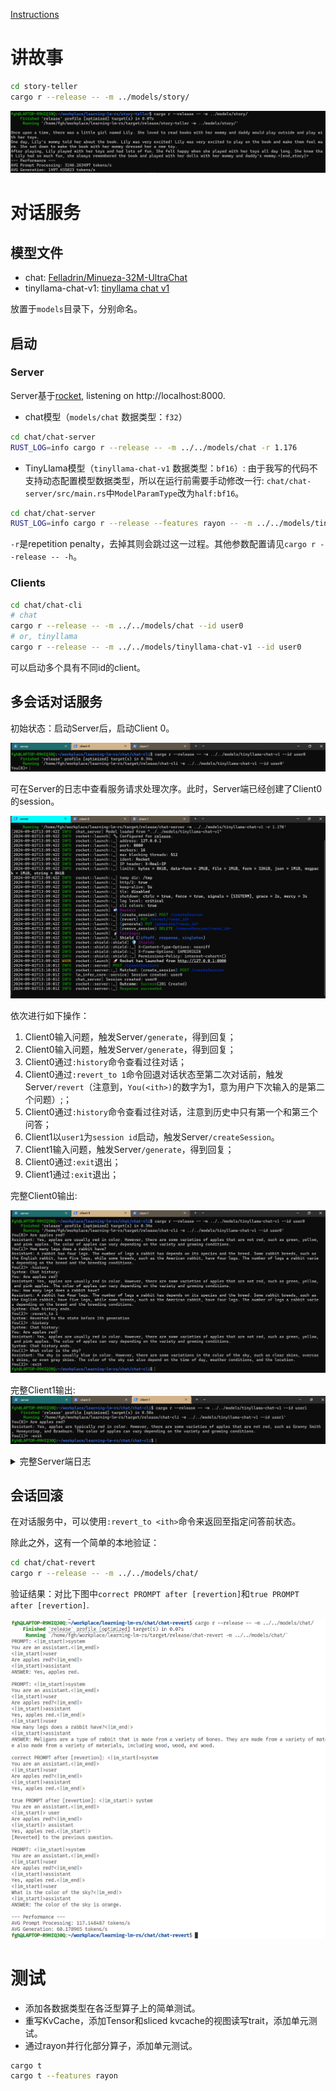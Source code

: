 [Instructions](./doc/Instructions.md)

# 讲故事

```bash
cd story-teller
cargo r --release -- -m ../models/story/
```

![story运行结果](./doc/figure/story-teller.png)

# 对话服务

## 模型文件

- chat: [Felladrin/Minueza-32M-UltraChat](https://github.com/LearningInfiniTensor/learning-lm-rs/releases/download/v0.0.0/chat.zip)
- tinyllama-chat-v1: [tinyllama chat v1](https://huggingface.co/TinyLlama/TinyLlama-1.1B-Chat-v1.0)

放置于`models`目录下，分别命名。

## 启动

### Server

Server基于[rocket](https://rocket.rs/), listening on http://localhost:8000.
- chat模型（`models/chat` 数据类型：`f32`）
```bash
cd chat/chat-server
RUST_LOG=info cargo r --release -- -m ../../models/chat -r 1.176
```
- TinyLlama模型（`tinyllama-chat-v1` 数据类型：`bf16`）: 由于我写的代码不支持动态配置模型数据类型，所以在运行前需要手动修改一行: `chat/chat-server/src/main.rs`中`ModelParamType`改为`half:bf16`。
```bash
cd chat/chat-server
RUST_LOG=info cargo r --release --features rayon -- -m ../../models/tinyllama-chat-v1 -r 1.176
```

`-r`是repetition penalty，去掉其则会跳过这一过程。其他参数配置请见`cargo r --release -- -h`。

### Clients

```bash
cd chat/chat-cli
# chat
cargo r --release -- -m ../../models/chat --id user0
# or, tinyllama
cargo r --release -- -m ../../models/tinyllama-chat-v1 --id user0
```

可以启动多个具有不同id的client。

## 多会话对话服务

初始状态：启动Server后，启动Client 0。

![Client0启动](./doc/figure/start-client0.png)

可在Server的日志中查看服务请求处理次序。此时，Server端已经创建了Client0的session。

![Client0SessionCreated](./doc/figure/server-session-created-0.png)

依次进行如下操作：

1. Client0输入问题，触发Server`/generate`，得到回复；
1. Client0输入问题，触发Server`/generate`，得到回复；
1. Client0通过`:history`命令查看过往对话；
1. Client0通过`:revert_to 1`命令回退对话状态至第二次对话前，触发Server`/revert`（注意到，`You(<ith>)`的数字为1，意为用户下次输入的是第二个问题）;；
1. Client0通过`:history`命令查看过往对话，注意到历史中只有第一个和第三个问答；
1. Client1以`user1`为`session id`启动，触发Server`/createSession`。
1. Client1输入问题，触发Server`/generate`，得到回复；
1. Client0通过`:exit`退出；
1. Client1通过`:exit`退出；

完整Client0输出:

![Client0.o](./doc/figure/Client0Out.png)

完整Client1输出:
![Client1.o](./doc/figure/Client1Out.png)

<details>
<summary>完整Server端日志</summary>
<pre><code>
fgh@LAPTOP-R9HIQ30Q:~/workplace/learning-lm-rs/chat/chat-server$ RUST_LOG=info cargo r --release --features rayon -- -m ../../models/tinyllama-chat-v1 -r 1.176
    Finished `release` profile [optimized] target(s) in 0.45s
     Running `/home/fgh/workplace/learning-lm-rs/target/release/chat-server -m ../../models/tinyllama-chat-v1 -r 1.176`
[2024-09-02T13:09:42Z INFO  chat_server] Model loaded from "../../models/tinyllama-chat-v1"
[2024-09-02T13:09:42Z INFO  rocket::launch] 🔧 Configured for release.
[2024-09-02T13:09:42Z INFO  rocket::launch::_] address: 127.0.0.1
[2024-09-02T13:09:42Z INFO  rocket::launch::_] port: 8000
[2024-09-02T13:09:42Z INFO  rocket::launch::_] workers: 16
[2024-09-02T13:09:42Z INFO  rocket::launch::_] max blocking threads: 512
[2024-09-02T13:09:42Z INFO  rocket::launch::_] ident: Rocket
[2024-09-02T13:09:42Z INFO  rocket::launch::_] IP header: X-Real-IP
[2024-09-02T13:09:42Z INFO  rocket::launch::_] limits: bytes = 8KiB, data-form = 2MiB, file = 1MiB, form = 32KiB, json = 1MiB, msgpack = 1MiB, string = 8KiB
[2024-09-02T13:09:42Z INFO  rocket::launch::_] temp dir: /tmp
[2024-09-02T13:09:42Z INFO  rocket::launch::_] http/2: true
[2024-09-02T13:09:42Z INFO  rocket::launch::_] keep-alive: 5s
[2024-09-02T13:09:42Z INFO  rocket::launch::_] tls: disabled
[2024-09-02T13:09:42Z INFO  rocket::launch::_] shutdown: ctrlc = true, force = true, signals = [SIGTERM], grace = 2s, mercy = 3s
[2024-09-02T13:09:42Z INFO  rocket::launch::_] log level: critical
[2024-09-02T13:09:42Z INFO  rocket::launch::_] cli colors: true
[2024-09-02T13:09:42Z INFO  rocket::launch] 📬 Routes:
[2024-09-02T13:09:42Z INFO  rocket::launch::_] (create_session) POST /createSession
[2024-09-02T13:09:42Z INFO  rocket::launch::_] (revert) PUT /revert/<sess_id>
[2024-09-02T13:09:42Z INFO  rocket::launch::_] (generate) PUT /generate/<sess_id>
[2024-09-02T13:09:42Z INFO  rocket::launch::_] (remove_session) DELETE /removeSession/<sess_id>
[2024-09-02T13:09:42Z INFO  rocket::launch] 📡 Fairings:
[2024-09-02T13:09:42Z INFO  rocket::launch::_] Shield (liftoff, response, singleton)
[2024-09-02T13:09:42Z INFO  rocket::shield::shield] 🛡️ Shield:
[2024-09-02T13:09:42Z INFO  rocket::shield::shield::_] X-Content-Type-Options: nosniff
[2024-09-02T13:09:42Z INFO  rocket::shield::shield::_] X-Frame-Options: SAMEORIGIN
[2024-09-02T13:09:42Z INFO  rocket::shield::shield::_] Permissions-Policy: interest-cohort=()
[2024-09-02T13:09:42Z WARN  rocket::launch] 🚀 Rocket has launched from http://127.0.0.1:8000
[2024-09-02T13:10:01Z INFO  rocket::server] POST /createSession:
[2024-09-02T13:10:01Z INFO  rocket::server::_] Matched: (create_session) POST /createSession
[2024-09-02T13:10:01Z INFO  lm_infer_core::service] Session created: user0
[2024-09-02T13:10:01Z INFO  chat_server] Session created: user0
[2024-09-02T13:10:01Z INFO  rocket::server::_] Outcome: Success(201 Created)
[2024-09-02T13:10:01Z INFO  rocket::server::_] Response succeeded.
[2024-09-02T13:15:24Z INFO  rocket::server] PUT /generate/user0:
[2024-09-02T13:15:24Z INFO  rocket::server::_] Matched: (generate) PUT /generate/<sess_id>
[2024-09-02T13:17:07Z INFO  chat_server] Generated tokens for session user0
[2024-09-02T13:17:07Z INFO  rocket::server::_] Outcome: Success(200 OK)
[2024-09-02T13:17:07Z INFO  rocket::server::_] Response succeeded.
[2024-09-02T13:21:20Z INFO  rocket::server] PUT /generate/user0:
[2024-09-02T13:21:20Z INFO  rocket::server::_] Matched: (generate) PUT /generate/<sess_id>
[2024-09-02T13:24:42Z INFO  chat_server] Generated tokens for session user0
[2024-09-02T13:24:42Z INFO  rocket::server::_] Outcome: Success(200 OK)
[2024-09-02T13:24:42Z INFO  rocket::server::_] Response succeeded.
[2024-09-02T13:26:14Z INFO  rocket::server] PUT /revert/user0:
[2024-09-02T13:26:14Z INFO  rocket::server::_] Matched: (revert) PUT /revert/<sess_id>
[2024-09-02T13:26:14Z INFO  chat_server] Revert session user0 to the state before 1th generation
[2024-09-02T13:26:14Z INFO  rocket::server::_] Outcome: Success(200 OK)
[2024-09-02T13:26:14Z INFO  rocket::server::_] Response succeeded.
[2024-09-02T13:27:24Z INFO  rocket::server] PUT /generate/user0:
[2024-09-02T13:27:24Z INFO  rocket::server::_] Matched: (generate) PUT /generate/<sess_id>
[2024-09-02T13:30:12Z INFO  chat_server] Generated tokens for session user0
[2024-09-02T13:30:12Z INFO  rocket::server::_] Outcome: Success(200 OK)
[2024-09-02T13:30:12Z INFO  rocket::server::_] Response succeeded.
[2024-09-02T13:30:45Z INFO  rocket::server] POST /createSession:
[2024-09-02T13:30:45Z INFO  rocket::server::_] Matched: (create_session) POST /createSession
[2024-09-02T13:30:45Z INFO  lm_infer_core::service] Session created: user1
[2024-09-02T13:30:45Z INFO  chat_server] Session created: user1
[2024-09-02T13:30:45Z INFO  rocket::server::_] Outcome: Success(201 Created)
[2024-09-02T13:30:45Z INFO  rocket::server::_] Response succeeded.
[2024-09-02T13:31:35Z INFO  rocket::server] PUT /generate/user1:
[2024-09-02T13:31:35Z INFO  rocket::server::_] Matched: (generate) PUT /generate/<sess_id>
[2024-09-02T13:33:54Z INFO  chat_server] Generated tokens for session user1
[2024-09-02T13:33:54Z INFO  rocket::server::_] Outcome: Success(200 OK)
[2024-09-02T13:33:54Z INFO  rocket::server::_] Response succeeded.
^C[2024-09-02T13:37:57Z WARN  rocket::server] Received SIGINT. Requesting shutdown.
[2024-09-02T13:37:57Z INFO  rocket::server] Shutdown requested. Waiting for pending I/O...
[2024-09-02T13:37:57Z INFO  rocket::server] Graceful shutdown completed successfully.
fgh@LAPTOP-R9HIQ30Q:~/workplace/learning-lm-rs/chat/chat-server$
</code></pre>
</details>

## 会话回滚

在对话服务中，可以使用`:revert_to <ith>`命令来返回至指定问答前状态。

除此之外，这有一个简单的本地验证：
```bash
cd chat/chat-revert
cargo r --release -- -m ../../models/chat/
```

验证结果：对比下图中`correct PROMPT after [revertion]`和`true PROMPT after [revertion]`.

![RevertSessionInChat](./doc/figure/chat-revert.png)

# 测试

- 添加各数据类型在各泛型算子上的简单测试。
- 重写KvCache，添加Tensor和sliced kvcache的视图读写trait，添加单元测试。
- 通过rayon并行化部分算子，添加单元测试。

```bash
cargo t
cargo t --features rayon
```
